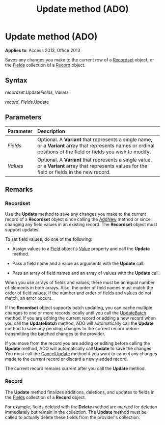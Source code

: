 ﻿---
title: Update method (ADO)
TOCTitle: Update method (ADO)
ms:assetid: fc88cab6-c379-bb4f-530c-da08107924e0
ms:mtpsurl: https://msdn.microsoft.com/library/JJ250294(v=office.15)
ms:contentKeyID: 48548893
ms.date: 09/18/2015
mtps_version: v=office.15
---

# Update method (ADO)

**Applies to**: Access 2013, Office 2013

Saves any changes you make to the current row of a [Recordset](recordset-object-ado.md) object, or the [Fields](fields-collection-ado.md) collection of a [Record](record-object-ado.md) object.

## Syntax

*recordset*.Update*Fields*, *Values*

*record*. *Fields*.Update

## Parameters

|Parameter|Description|
|:--------|:----------|
|*Fields* |Optional. A **Variant** that represents a single name, or a **Variant** array that represents names or ordinal positions of the field or fields you wish to modify.|
|*Values* |Optional. A **Variant** that represents a single value, or a **Variant** array that represents values for the field or fields in the new record.|

## Remarks

### Recordset

Use the **Update** method to save any changes you make to the current record of a **Recordset** object since calling the [AddNew](addnew-method-ado.md) method or since changing any field values in an existing record. The **Recordset** object must support updates.

To set field values, do one of the following:

- Assign values to a [Field](field-object-ado.md) object's [Value](value-property-ado.md) property and call the **Update** method.

- Pass a field name and a value as arguments with the **Update** call.

- Pass an array of field names and an array of values with the **Update** call.

When you use arrays of fields and values, there must be an equal number of elements in both arrays. Also, the order of field names must match the order of field values. If the number and order of fields and values do not match, an error occurs.

If the **Recordset** object supports batch updating, you can cache multiple changes to one or more records locally until you call the [UpdateBatch](updatebatch-method-ado.md) method. If you are editing the current record or adding a new record when you call the **UpdateBatch** method, ADO will automatically call the **Update** method to save any pending changes to the current record before transmitting the batched changes to the provider.

If you move from the record you are adding or editing before calling the **Update** method, ADO will automatically call **Update** to save the changes. You must call the [CancelUpdate](cancelupdate-method-ado.md) method if you want to cancel any changes made to the current record or discard a newly added record.

The current record remains current after you call the **Update** method.

### Record

The **Update** method finalizes additions, deletions, and updates to fields in the [Fields](fields-collection-ado.md) collection of a **Record** object.

For example, fields deleted with the **Delete** method are marked for deletion immediately but remain in the collection. The **Update** method must be called to actually delete these fields from the provider's collection.

